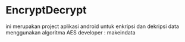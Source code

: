 EncryptDecrypt
==============

ini merupakan project aplikasi android untuk enkripsi dan dekripsi data menggunakan algoritma AES
developer : makeindata
